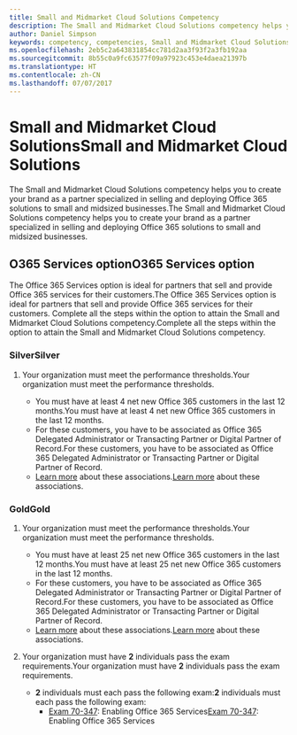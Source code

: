```yaml
---
title: Small and Midmarket Cloud Solutions Competency
description: The Small and Midmarket Cloud Solutions competency helps you to create your brand as a partner specialized in selling and deploying Office 365 solutions to small and midsized businesses.
author: Daniel Simpson
keywords: competency, competencies, Small and Midmarket Cloud Solutions
ms.openlocfilehash: 2eb5c2a643831854cc781d2aa3f93f2a3fb192aa
ms.sourcegitcommit: 8b55c0a9fc63577f09a97923c453e4daea21397b
ms.translationtype: HT
ms.contentlocale: zh-CN
ms.lasthandoff: 07/07/2017
---
```

# <a name="small-and-midmarket-cloud-solutions"></a><span data-ttu-id="c8778-104">Small and Midmarket Cloud Solutions</span><span class="sxs-lookup"><span data-stu-id="c8778-104">Small and Midmarket Cloud Solutions</span></span> 
<span data-ttu-id="c8778-105">The Small and Midmarket Cloud Solutions competency helps you to create your brand as a partner specialized in selling and deploying Office 365 solutions to small and midsized businesses.</span><span class="sxs-lookup"><span data-stu-id="c8778-105">The Small and Midmarket Cloud Solutions competency helps you to create your brand as a partner specialized in selling and deploying Office 365 solutions to small and midsized businesses.</span></span>

## <a name="o365-services-option"></a><span data-ttu-id="c8778-106">O365 Services option</span><span class="sxs-lookup"><span data-stu-id="c8778-106">O365 Services option</span></span>
<span data-ttu-id="c8778-107">The Office 365 Services option is ideal for partners that sell and provide Office 365 services for their customers.</span><span class="sxs-lookup"><span data-stu-id="c8778-107">The Office 365 Services option is ideal for partners that sell and provide Office 365 services for their customers.</span></span> <span data-ttu-id="c8778-108">Complete all the steps within the option to attain the Small and Midmarket Cloud Solutions competency.</span><span class="sxs-lookup"><span data-stu-id="c8778-108">Complete all the steps within the option to attain the Small and Midmarket Cloud Solutions competency.</span></span>

### <a name="silver"></a><span data-ttu-id="c8778-109">Silver</span><span class="sxs-lookup"><span data-stu-id="c8778-109">Silver</span></span>
1. <span data-ttu-id="c8778-110">Your organization must meet the performance thresholds.</span><span class="sxs-lookup"><span data-stu-id="c8778-110">Your organization must meet the performance thresholds.</span></span>
    
    - <span data-ttu-id="c8778-111">You must have at least 4 net new Office 365 customers in the last 12 months.</span><span class="sxs-lookup"><span data-stu-id="c8778-111">You must have at least 4 net new Office 365 customers in the last 12 months.</span></span>
    - <span data-ttu-id="c8778-112">For these customers, you have to be associated as Office 365 Delegated Administrator or Transacting Partner or Digital Partner of Record.</span><span class="sxs-lookup"><span data-stu-id="c8778-112">For these customers, you have to be associated as Office 365 Delegated Administrator or Transacting Partner or Digital Partner of Record.</span></span>
    - <span data-ttu-id="c8778-113">[Learn more](https://partner.microsoft.com/en-us/membership/digital-partner-of-record) about these associations.</span><span class="sxs-lookup"><span data-stu-id="c8778-113">[Learn more](https://partner.microsoft.com/en-us/membership/digital-partner-of-record) about these associations.</span></span>

### <a name="gold"></a><span data-ttu-id="c8778-114">Gold</span><span class="sxs-lookup"><span data-stu-id="c8778-114">Gold</span></span>
1. <span data-ttu-id="c8778-115">Your organization must meet the performance thresholds.</span><span class="sxs-lookup"><span data-stu-id="c8778-115">Your organization must meet the performance thresholds.</span></span>

    - <span data-ttu-id="c8778-116">You must have at least 25 net new Office 365 customers in the last 12 months.</span><span class="sxs-lookup"><span data-stu-id="c8778-116">You must have at least 25 net new Office 365 customers in the last 12 months.</span></span>
    - <span data-ttu-id="c8778-117">For these customers, you have to be associated as Office 365 Delegated Administrator or Transacting Partner or Digital Partner of Record.</span><span class="sxs-lookup"><span data-stu-id="c8778-117">For these customers, you have to be associated as Office 365 Delegated Administrator or Transacting Partner or Digital Partner of Record.</span></span>
    - <span data-ttu-id="c8778-118">[Learn more](https://partner.microsoft.com/en-us/membership/digital-partner-of-record) about these associations.</span><span class="sxs-lookup"><span data-stu-id="c8778-118">[Learn more](https://partner.microsoft.com/en-us/membership/digital-partner-of-record) about these associations.</span></span>  
  
2. <span data-ttu-id="c8778-119">Your organization must have **2** individuals pass the exam requirements.</span><span class="sxs-lookup"><span data-stu-id="c8778-119">Your organization must have **2** individuals pass the exam requirements.</span></span>

    - <span data-ttu-id="c8778-120">**2** individuals must each pass the following exam:</span><span class="sxs-lookup"><span data-stu-id="c8778-120">**2** individuals must each pass the following exam:</span></span>
        - <span data-ttu-id="c8778-121">[Exam 70-347](https://www.microsoft.com/en-us/learning/exam-70-347.aspx): Enabling Office 365 Services</span><span class="sxs-lookup"><span data-stu-id="c8778-121">[Exam 70-347](https://www.microsoft.com/en-us/learning/exam-70-347.aspx): Enabling Office 365 Services</span></span>
